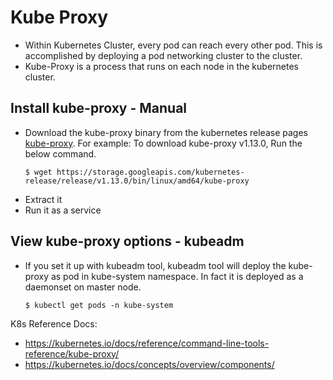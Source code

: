 # Kube Proxy
- Within Kubernetes Cluster, every pod can reach every other pod. This is accomplished by deploying a pod networking cluster to the cluster. 
- Kube-Proxy is a process that runs on each node in the kubernetes cluster.    
## Install kube-proxy - Manual
- Download the kube-proxy binary from the kubernetes release pages [kube-proxy](https://storage.googleapis.com/kubernetes-release/release/v1.13.0/bin/linux/amd64/kube-proxy). For example: To download kube-proxy v1.13.0, Run the below command.
  ```
  $ wget https://storage.googleapis.com/kubernetes-release/release/v1.13.0/bin/linux/amd64/kube-proxy
  ```
- Extract it
- Run it as a service
## View kube-proxy options - kubeadm
- If you set it up with kubeadm tool, kubeadm tool will deploy the kube-proxy as pod in kube-system namespace. In fact it is deployed as a daemonset on master node.
  ```
  $ kubectl get pods -n kube-system
  ```  
K8s Reference Docs:
- https://kubernetes.io/docs/reference/command-line-tools-reference/kube-proxy/
- https://kubernetes.io/docs/concepts/overview/components/
